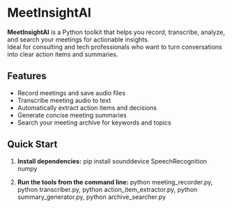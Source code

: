 # MeetInsightAI

**MeetInsightAI** is a Python toolkit that helps you record, transcribe, analyze, and search your meetings for actionable insights.  
Ideal for consulting and tech professionals who want to turn conversations into clear action items and summaries.

## Features

- Record meetings and save audio files
- Transcribe meeting audio to text
- Automatically extract action items and decisions
- Generate concise meeting summaries
- Search your meeting archive for keywords and topics

## Quick Start

1. **Install dependencies:**
pip install sounddevice SpeechRecognition numpy

2. **Run the tools from the command line:**
python meeting_recorder.py, 
python transcriber.py, 
python action_item_extractor.py, 
python summary_generator.py, 
python archive_searcher.py
